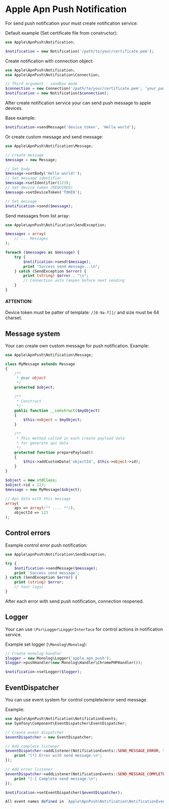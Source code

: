 Apple Apn Push Notification
===========================

For send push notification your must create notification service:

Default example (Set certificate file from constructor):

```php
use Apple\ApnPush\Notification;

$notification = new Notification('/path/to/your/certificate.pem');
```

Create notification with connection object:

```php
use Apple\ApnPush\Notification;
use Apple\ApnPush\Notification\Connection;

// Third argument - sandbox mode
$connection = new Connection('/path/to/your/certificate.pem', 'your_passphrase', false);
$notification = new Notification($connection);
```

After create notification service your can send push message to apple devices.

Base example:

```php
$notification->sendMessage('device_token', 'Hello world');
```

Or create custom message and send message:

```php
use Apple\ApnPush\Notification\Message;

// Create message
$message = new Message;

// Set body
$message->setBody('Hello world!');
// Set message identifier
$message->setIdentifier(123);
// Set device token (REQUIRED)
$message->setDeviceToken('TOKEN');

// Set message
$notification->send($message);
```

Send messages from list array:

```php
use Apple\apnPush\Notification\SendException;

$messages = array(
    // ... Messages
);

foreach ($messages as $message) {
    try {
        $notification->send($message);
        print "Success send message...\n";
    } catch (SendException $error) {
        print (string) $error . "\n";
        // Connection auto reopen before next sending
    }
}
```

#### ATTENTION:
Device token must be patter of template: `/[0-9a-f]]/` and size must be 64 charset.

Message system
--------------

Your can create own custom message for push notification.
Example:

```php
use Apple\ApnPush\Notification\Message;

class MyMessage extends Message
{
    /**
     * @var object
     */
    protected $object;

    /**
     * Construct
     */
    public function __construct($myObject)
    {
        $this->object = $myObject;
    }

    /**
     * This method called in each create payload data
     * for generate aps data
     */
    protected function preparePayload()
    {
        $this->addCustomData('objectId', $this->object->id);
    }
}

$object = new stdClass;
$object->id = 123;
$message = new MyMessage($object);

// Aps data with this message
array(
    aps => array(/** .... **/),
    objectId => 123
);
```

Control errors
--------------

Example control error push notification:

```php
use Apple\apnPush\Notification\SendException;

try {
    $notification->sendMessage($message);
    print 'Success send message';
} catch (SendException $error) {
    print (string) $error;
    // Your logic
}
```

After each error with send push notification, connection reopened.

Logger
------

Your can use `\Psr\Logger\LoggerInterface` for control actions in notification service.

Example set logger (`\Monolog\Monolog`):

```php
// Create monolog handler
$logger = new Monolog\Logger('apple.apn_push');
$logger->pushHandler(new Monolog\Handler\ChromePHPHandler());

$notification->setLogger($logger);
```

EventDispatcher
---------------

You can use event system for control complete/error send message.

Example:

```php
use Apple\ApnPush\Notification\NotificationEvents;
use Symfony\Component\EventDispatcher\EventDispatcher;

// Create event dispatcher
$eventDispatcher = new EventDispatcher;

// Add complete listener
$eventDispatcher->addListener(NotificationEvents::SEND_MESSAGE_ERROR, function (){
    print "[*] Error with send message.\n";
});

// Add error listener
$eventDispatcher->addListener(NotificationEvents::SEND_MESSAGE_COMPLETE, function (){
    print "[-] Complete send message.\n";
});

$notification->setEventDispatcher($eventDispatcher);

All event names defined in `Apple\ApnPush\Notification\NotificationEvents`